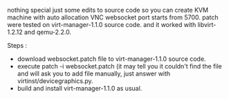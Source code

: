 nothing special just some edits to source code so you can create KVM machine with auto allocation VNC websocket port starts from 5700.
patch were tested on virt-manager-1.1.0 source code. and it worked with libvirt-1.2.12 and qemu-2.2.0.

Steps :
* download websocket.patch file to virt-manager-1.1.0 source code.
* execute patch -i websocket.patch (it may tell you it couldn't find the file and will ask you to add file manually, just answer with virtinst/devicegraphics.py.
* build and install virt-manager-1.1.0 as usual.

